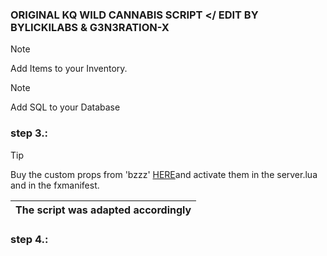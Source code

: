### ORIGINAL KQ WILD CANNABIS SCRIPT </ EDIT BY BYLICKILABS & G3N3RATION-X

> [!NOTE]
> Add Items to your Inventory.

> [!NOTE]
> Add SQL to your Database

### step 3.:
> [!TIP]
> Buy the custom props from 'bzzz' <a href="https://bzzz.tebex.io/package/5954200"> HERE</a>and activate them in the server.lua and in the fxmanifest.

|The script was adapted accordingly|
|---|

### step 4.:
